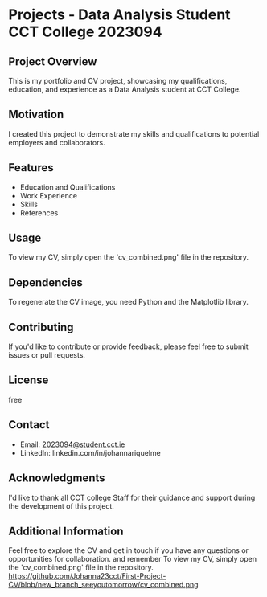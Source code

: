 # Projects - Data Analysis Student CCT College 2023094

## Project Overview
This is my portfolio and CV project, showcasing my qualifications, education, and experience as a Data Analysis student at CCT College.

## Motivation
I created this project to demonstrate my skills and qualifications to potential employers and collaborators.

## Features
- Education and Qualifications
- Work Experience
- Skills
- References

## Usage
To view my CV, simply open the 'cv_combined.png' file in the repository.

## Dependencies
To regenerate the CV image, you need Python and the Matplotlib library.

## Contributing
If you'd like to contribute or provide feedback, please feel free to submit issues or pull requests.

## License
free

## Contact
- Email: 2023094@student.cct.ie
- LinkedIn: linkedin.com/in/johannariquelme

## Acknowledgments
I'd like to thank all CCT college Staff for their guidance and support during the development of this project.

## Additional Information
Feel 
free to explore the CV and get in touch if you have any questions or opportunities for collaboration.
and remember To view my CV, simply open the 'cv_combined.png' file in the repository.
https://github.com/Johanna23cct/First-Project-CV/blob/new_branch_seeyoutomorrow/cv_combined.png
